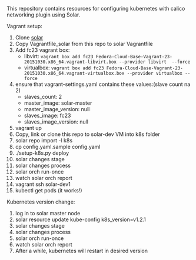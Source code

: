 This repository contains resources for configuring kubernetes with calico networking plugin using Solar.

Vagrant setup:

1. Clone [solar](https://github.com/openstack/solar)
2. Copy Vagrantfile_solar from this repo to solar Vagrantfile
3. Add fc23 vagrant box:
	* libvirt: `vagrant box add fc23 Fedora-Cloud-Base-Vagrant-23-20151030.x86_64.vagrant-libvirt.box --provider libvirt  --force`
	* virtualbox: `vagrant box add fc23 Fedora-Cloud-Base-Vagrant-23-20151030.x86_64.vagrant-virtualbox.box --provider virtualbox --force`
4. ensure that vagrant-settings.yaml contains these values:(slave count na 2)
    * slaves_count: 2
    * master_image: solar-master
    * master_image_version: null
    * slaves_image: fc23
    * slaves_image_version: null
5. vagrant up
6. Copy, link or clone this repo to solar-dev VM into k8s folder
8. solar repo import -l k8s
9. cp config.yaml.sample config.yaml
10. ./setup-k8s.py deploy
11. solar changes stage
12. solar changes process
13. solar orch run-once
14. watch solar orch report
15. vagrant ssh solar-dev1
16. kubectl get pods (it works!)

Kubernetes version change:
1. log in to solar master node
2. solar resource update kube-config k8s_version=v1.2.1
3. solar changes stage
4. solar changes process
5. solar orch run-once
6. watch solar orch report
7. After a while, kubernetes will restart in desired version
